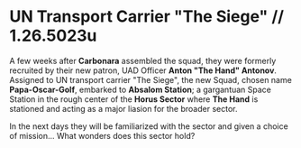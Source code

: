 # UN Transport Carrier "The Siege" // 1.26.5023u
A few weeks after **Carbonara** assembled the squad, they were formerly recruited by their new patron, UAD Officer **Anton "The Hand" Antonov**. Assigned to UN transport carrier "The Siege", the new Squad, chosen name **Papa-Oscar-Golf**, embarked to **Absalom Station**; a gargantuan Space Station in the rough center of the **Horus Sector** where **The Hand** is stationed and acting as a major liasion for the broader sector.

In the next days they will be familiarized with the sector and given a choice of mission... What wonders does this sector hold?